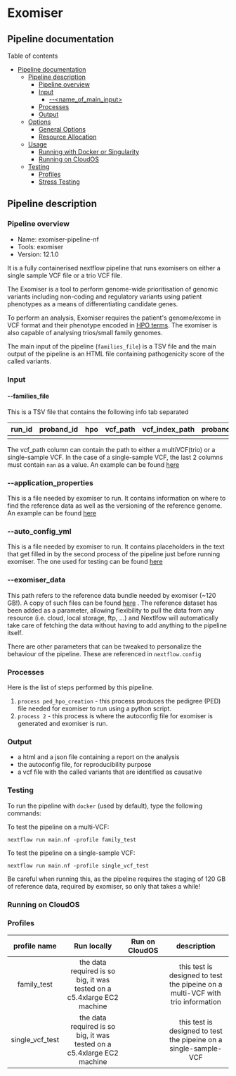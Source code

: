 # Exomiser 
## Pipeline documentation

Table of contents

- [Pipeline documentation](#pipeline-documentation)
  - [Pipeline description](#pipeline-description)
    - [Pipeline overview](#pipeline-overview)
    - [Input](#input)
      - [--\<name\_of\_main\_input\>](#--name_of_main_input)
    - [Processes](#processes)
    - [Output](#output)
  - [Options](#options)
    - [General Options](#general-options)
    - [Resource Allocation](#resource-allocation)
  - [Usage](#usage)
    - [Running with Docker or Singularity](#running-with-docker-or-singularity)
    - [Running on CloudOS](#running-on-cloudos)
  - [Testing](#testing)
    - [Profiles](#profiles)
    - [Stress Testing](#stress-testing)

## Pipeline description

### Pipeline overview

  - Name: exomiser-pipeline-nf
  - Tools: exomiser
  - Version: 12.1.0 

It is a fully containerised nextflow pipeline that runs exomisers on either a single sample VCF file or a trio VCF file. 

The Exomiser is a tool to perform genome-wide prioritisation of genomic variants including non-coding and regulatory variants using patient phenotypes as a means of differentiating candidate genes.
 
To perform an analysis, Exomiser requires the patient's genome/exome in VCF format and their phenotype encoded in [HPO terms](https://hpo.jax.org/app/). The exomiser is also capable of analysing trios/small family genomes. 


The main input of the pipeline (`families_file`) is a TSV file and the main output of the pipeline is an HTML file containing pathogenicity score of the called variants.


### Input

#### --families_file

This is a TSV file that contains the following info tab separated

|run_id	|proband_id	|hpo	|vcf_path	|vcf_index_path	|proband_sex	|mother_id	|father_id  |
| :----: | :----: | :----: | :----: | :----: | :----: | :----: | :----: |
| | | | | | | | | |

The vcf_path column can contain the path to either a multiVCF(trio) or a single-sample VCF.
In the case of a single-sample VCF, the last 2 columns must contain `nan` as a value. An example can be found [here](https://lifebit-featured-datasets.s3.eu-west-1.amazonaws.com/pipelines/exomiser-nf/fam_file.tsv)

### --application_properties

This is a file needed by exomiser to run. It contains information on where to find the reference data as well as the versioning of the reference genome. An example can be found [here](https://lifebit-featured-datasets.s3.eu-west-1.amazonaws.com/pipelines/exomiser-nf/application.properties)

### --auto_config_yml

This is a file needed by exomiser to run. It contains placeholders in the text that get filled in by the second process of the pipeline just before running exomiser. The one used for testing can be found [here](https://lifebit-featured-datasets.s3.eu-west-1.amazonaws.com/pipelines/exomiser-nf/auto_config.yml)

### --exomiser_data

This path refers to the reference data bundle needed by exomiser (~120 GB!). A copy of such files can be found [here](https://lifebit-featured-datasets.s3.eu-west-1.amazonaws.com/pipelines/exomiser-data-bundle/) . The reference dataset has been added as a parameter, allowing flexibility to pull the data from any resource (i.e. cloud, local storage, ftp, ...) and Nextlfow will automatically take care of fetching the data without having to add anything to the pipeline itself.

There are other parameters that can be tweaked to personalize the behaviour of the pipeline. These are referenced in `nextflow.config`

### Processes

Here is the list of steps performed by this pipeline. 

1. `process ped_hpo_creation` - this process produces the pedigree (PED) file needed for exomiser to run using a python script.
2. `process 2` - this process is where the autoconfig file for exomiser is generated and exomiser is run. 
 
### Output

- a html and a  json file containing a report on the analysis
- the autoconfig file, for reproducibility purpose
- a vcf file with the called variants that are identified as causative


### Testing

To run the pipeline with `docker` (used by default), type the following commands:

To test the pipeline on a multi-VCF:

```
nextflow run main.nf -profile family_test
```

To test the pipeline on a single-sample VCF:

```
nextflow run main.nf -profile single_vcf_test
```

Be careful when running this, as the pipeline requires the staging of 120 GB of reference data, required by exomiser, so only that takes a while!

### Running on CloudOS


### Profiles

| profile name   | Run locally  | Run on CloudOS  | description |
| :----: | :----: | :----: | :----: |
|family_test   | the data required is so big, it was tested on a c5.4xlarge EC2 machine |     | this test is designed to test the pipeine on a multi-VCF with trio information |
|single_vcf_test | the data required is so big, it was tested on a c5.4xlarge EC2 machine |     | this test is designed to test the pipeine on a single-sample-VCF |


